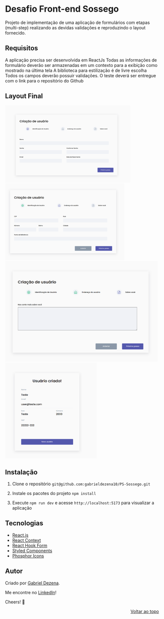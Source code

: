 # Desafio Front-end Sossego 

Projeto de implementação de uma aplicação de formulários com etapas (multi-step) realizando as devidas validações e reproduzindo o layout fornecido.

## Requisitos

A aplicação precisa ser desenvolvida em ReactJs
Todas as informações de formulário deverão ser armazenadas em um contexto para a exibição como mostrado na última tela
A biblioteca para estilização é de livre escolha
Todos os campos deverão possuir validações.
O teste deverá ser entregue com o link para o repositório do Github

## Layout Final
<div float="left">
  <img width="410" src="./src/assets/page1-userId.png" alt="Página inicial"/>
  <img width="390" src="./src/assets/page2-addressInfo.png" alt="Página inicial"/>
</div>
<div float="left">
  <img width="500" src="./src/assets/page3-userPersonalInfo.png" alt="Página inicial"/>
  <img width="300" src="./src/assets/page4-createdUser.png" alt="Página inicial"/>
</div>

## Instalação

1. Clone o repositório `git@github.com:gabrieldezena10/PS-Sossego.git`

2. Instale os pacotes do projeto `npm install`

3. Execute `npm run dev` e acesse `http://localhost:5173` para visualizar a aplicação

	
## Tecnologias

- [React.js](https://pt-br.reactjs.org/)
- [React Context](https://reactjs.org/docs/context.html)
- [React Hook Form](https://react-hook-form.com/)
- [Styled Components](https://styled-components.com/)
- [Phosphor Icons](https://phosphoricons.com/)

## Autor

Criado por [Gabriel Dezena](https://github.com/gabrieldezena10).

Me encontre no [LinkedIn](https://www.linkedin.com/in/gabriel-dezena/)!

Cheers! 🍻

<div align="right">
    <a href="#">Voltar ao topo</a>
</div>
